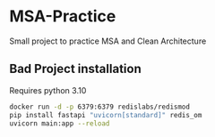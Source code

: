 # MSA-Practice

Small project to practice MSA and Clean Architecture

## Bad Project installation

Requires python 3.10

```bash
docker run -d -p 6379:6379 redislabs/redismod
pip install fastapi "uvicorn[standard]" redis_om
uvicorn main:app --reload
```
